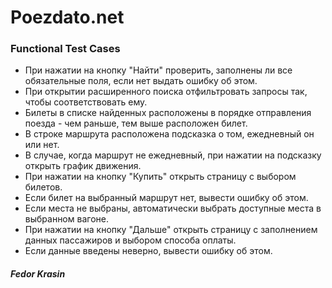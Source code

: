 # Poezdato.net
### Functional Test Cases

* При нажатии на кнопку "Найти" проверить, заполнены ли все обязательные поля, если нет выдать ошибку об этом.
* При открытии расширенного поиска отфильтровать запросы так, чтобы соответствовать ему.
* Билеты в списке найденных расположены в порядке отправления поезда - чем раньше, тем выше расположен билет.
* В строке маршрута расположена подсказка о том, ежедневный он или нет.
* В случае, когда маршрут не ежедневный, при нажатии на подсказку открыть график движения.
* При нажатии на кнопку "Купить" открыть страницу с выбором билетов.
* Если билет на выбранный маршрут нет, вывести ошибку об этом.
* Если места не выбраны, автоматически выбрать доступные места в выбранном вагоне.
* При нажатии на кнопку "Дальше" открыть страницу с заполнением данных пассажиров и выбором способа оплаты.
* Если данные введены неверно, вывести ошибку об этом.

##### Fedor Krasin